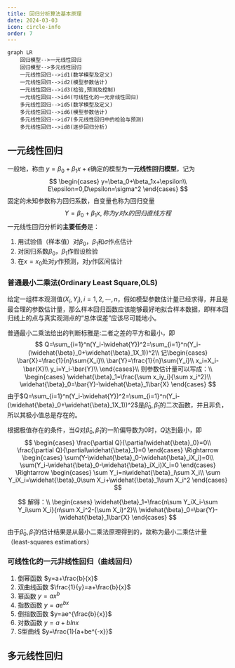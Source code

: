 ```yaml
---
title: 回归分析算法基本原理
date: 2024-03-03
icon: circle-info
order: 7
--- 
```




```mermaid
graph LR 
	回归模型-->一元线性回归
	回归模型-->多元线性回归
	一元线性回归-->id1(数学模型及定义)
	一元线性回归-->id2(模型参数估计)
	一元线性回归-->id3(检验,预测及控制)
	一元线性回归-->id4(可线性化的一元非线性回归)
	多元线性回归-->id5(数学模型及定义)
	多元线性回归-->id6(模型参数估计)
	多元线性回归-->id7(多元线性回归中的检验与预测)
	多元线性回归-->id8(逐步回归分析)
```


## 一元线性回归

一般地，称由 $y=\beta_0+\beta_1x+\epsilon$确定的模型为**一元线性回归模型**，记为
$$
\begin{cases}
y=\beta_0+\beta_1x+\epsilon\\
E\epsilon=0,D\epsilon=\sigma^2
\end{cases}
$$
固定的未知参数称为回归系数，自变量也称为回归变量
$$
Y=\beta_0+\beta_1x,称为y对x的回归直线方程
$$
一元线性回归分析的**主要任务**是：

1. 用试验值（样本值）对$\beta_0，\beta_1$和$\sigma$作点估计
2. 对回归系数$\beta_0，\beta_1$作假设检验
3. 在$x=x_0$处对$y$作预测，对$y$作区间估计

### 普通最小二乘法(Ordinary Least Square,OLS)

给定一组样本观测值$(X_i,Y_i),i=1,2,\cdots,n$，假如模型参数估计量已经求得，并且是最合理的参数估计量，那么样本回归函数应该能够最好地拟合样本数据，即样本回归线上的点与真实观测点的“总体误差”应该尽可能地小。

普通最小二乘法给出的判断标雅是:二者之差的平方和最小，即
$$
Q=\sum_{i=1}^n(Y_i-\widehat{Y})^2=\sum_{i=1}^n(Y_i-(\widehat{\beta}_0+\widehat{\beta}_1X_1))^2\\
记\begin{cases}
\bar{X}=\frac{1}{n}\sum{X_i}\\
\bar{Y}=\frac{1}{n}\sum{Y_i}\\
x_i=X_i-\bar{X}\\
y_i=Y_i-\bar{Y}\\
\end{cases}\\
则参数估计量可以写成：\\
\begin{cases}
\widehat{\beta}_1=\frac{\sum x_iy_i}{\sum x_i^2}\\
\widehat{\beta}_0=\bar{Y}-\widehat{\beta}_1\bar{X}
\end{cases}
$$
由于$Q=\sum_{i=1}^n(Y_i-\widehat{Y})^2=\sum_{i=1}^n(Y_i-(\widehat{\beta}_0+\widehat{\beta}_1X_1))^2$是$\widehat{\beta}_0,\widehat{\beta}_1$的二次函数，并且非负，所以其极小值总是存在的。

根据极值存在的条件，当$Q$对$\widehat{\beta}_0,\widehat{\beta}_1$的一阶偏导数为$0$时，$Q$达到最小，即
$$
\begin{cases}
\frac{\partial Q}{\partial\widehat{\beta}_0}=0\\
\frac{\partial Q}{\partial\widehat{\beta}_1}=0
\end{cases}
\Rightarrow
\begin{cases}
\sum(Y-\widehat{\beta}_0-\widehat{\beta}_iX_i)=0\\
\sum(Y_i-\widehat{\beta}_0-\widehat{\beta}_iX_i)X_i=0
\end{cases}
\Rightarrow
\begin{cases}
\sum Y_i=n\widehat{\beta}_i\sum X_i\\
\sum Y_iX_i=\widehat{\beta}_0\sum X_i+\widehat{\beta}_1\sum X_i^2
\end{cases}
$$

$$
解得：\\
\begin{cases}
\widehat{\beta}_1=\frac{n\sum Y_iX_i-\sum Y_i\sum X_i}{n\sum X_i^2-(\sum X_i)^2}\\
\widehat{\beta}_0=\bar{Y}-\widehat{\beta}_1\bar{X}
\end{cases}
$$

由于$\widehat{\beta}_0,\widehat{\beta}_1$的估计结果是从最小二乘法原理得到的，故称为最小二乘估计量（least-squares estimatiors）

### 可线性化的一元非线性回归（曲线回归）

1. 倒幂函数 $y=a+\frac{b}{x}$
2. 双曲线函数 $\frac{1}{y}=a+\frac{b}{x}$
3. 幂函数 $y=ax^b$
4. 指数函数 $y=ae^{bx}$
5. 倒指数函数 $y=ae^{\frac{b}{x}}$
6. 对数函数 $y=a+blnx$
7. S型曲线 $y=\frac{1}{a+be^{-x}}$

## 多元线性回归